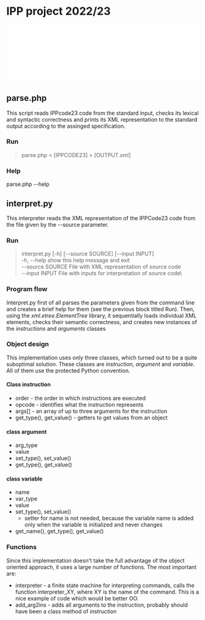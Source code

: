 # IPP project 2022/23

![](./img/pipeline_white.png)

## parse.php
This script reads IPPcode23 code from the standard input, checks its lexical and syntactic correctness and prints its XML representation to the standard output according to the assinged specification.

### Run
> parse.php < [IPPCODE23] > [OUTPUT.xml]

### Help
parse.php --help

## interpret.py 
This interpreter reads the XML representation of the IPPCode23 code from the file given by the --source parameter.

### Run
> interpret.py [-h] [--source SOURCE] [--input INPUT]\
> -h, --help       show this help message and exit\
> --source SOURCE  File with XML representation of source code\
> --input INPUT    File with inputs for interpretation of source code\

### Program flow
Interpret.py first of all parses the parameters given from the command line and creates a brief help for them (see the previous block titled Run). Then, using the *xml.etree.ElementTree* library, it sequentially loads individual XML elements, checks their semantic correctness, and creates new instances of the *instructions* and *arguments* classes

### Object design
This implementation uses only three classes, which turned out to be a quite suboptimal solution. These classes are *instruction*, *argument* and *variable*. All of them use the protected Python convention.

#### Class instruction
- order - the order in which instructions are executed
- opcode - identifies what the instruction represents
- args[] - an array of up to three arguments for the instruction
- get_type(), get_value() - getters to get values from an object

#### class argument
- arg_type
- value
- set_type(), set_value()
- get_type(), get_value()

#### class variable
- name
- var_type
- value
- set_type(), set_value()
    - setter for name is not needed, because the variable name is added only when the variable is initialized and never changes
- get_name(), get_type(), get_value()

### Functions
Since this implementation doesn't take the full advantage of the object oriented approach, it uses a large number of functions. The most important are:
- interpreter - a finite state machine for interpreting commands, calls the function interpreter_XY, where XY is the name of the command. This is a nice example of code which would be better OO. 
- add_arg2ins - adds all arguments to the instruction, probably should have been a class method of *instruction*